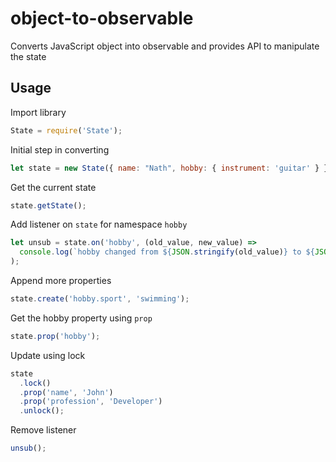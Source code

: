 # object-to-observable
Converts JavaScript object into observable and provides API to manipulate the state

## Usage

Import library
```js
State = require('State');
```

Initial step in converting
```js
let state = new State({ name: "Nath", hobby: { instrument: 'guitar' } });
```

Get the current state
```js
state.getState();
```

Add listener on `state` for namespace `hobby`
```js
let unsub = state.on('hobby', (old_value, new_value) => 
  console.log(`hobby changed from ${JSON.stringify(old_value)} to ${JSON.stringify(new_value)}`)
);
```

Append more properties
```js
state.create('hobby.sport', 'swimming');
```

Get the hobby property using `prop`
```js
state.prop('hobby');
```

Update using lock
```js
state
  .lock()
  .prop('name', 'John')
  .prop('profession', 'Developer')
  .unlock();
```

Remove listener
```js
unsub();
```